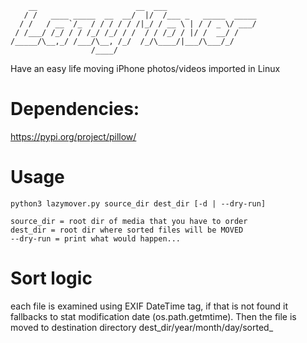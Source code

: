 ```
    __                      __  ___                    
   / /   ____ _____  __  __/  |/  /___ _   _____  _____
  / /   / __ `/_  / / / / / /|_/ / __ \ | / / _ \/ ___/
 / /___/ /_/ / / /_/ /_/ / /  / / /_/ / |/ /  __/ /    
/_____/\__,_/ /___/\__, /_/  /_/\____/|___/\___/_/     
                  /____/                               
```

Have an easy life moving iPhone photos/videos imported in Linux

# Dependencies:
https://pypi.org/project/pillow/

# Usage
```
python3 lazymover.py source_dir dest_dir [-d | --dry-run]

source_dir = root dir of media that you have to order
dest_dir = root dir where sorted files will be MOVED
--dry-run = print what would happen...
```
    
# Sort logic
each file is examined using EXIF DateTime tag, if that is not found it fallbacks to stat modification date (os.path.getmtime).
Then the file is moved to destination directory dest_dir/year/month/day/sorted_<filename>

